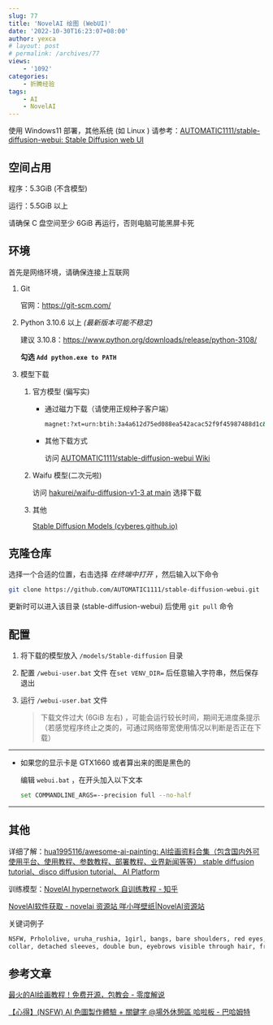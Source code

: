 ```yaml
---
slug: 77
title: 'NovelAI 绘图 (WebUI)'
date: '2022-10-30T16:23:07+08:00'
author: yexca
# layout: post
# permalink: /archives/77
views:
    - '1092'
categories:
    - 折腾经验
tags:
    - AI
    - NovelAI
---
```


使用 Windows11 部署，其他系统 (如 Linux ) 请参考：[AUTOMATIC1111/stable-diffusion-webui: Stable Diffusion web UI](https://github.com/AUTOMATIC1111/stable-diffusion-webui#automatic-installation-on-linux)

## 空间占用

程序：5.3GiB (不含模型)

运行：5.5GiB 以上

请确保 C 盘空间至少 6GiB 再运行，否则电脑可能黑屏卡死

## 环境

首先是网络环境，请确保连接上互联网

1. Git

   官网：<https://git-scm.com/>

2. Python 3.10.6 以上 *(最新版本可能不稳定)*

   建议 3.10.8：<https://www.python.org/downloads/release/python-3108/>

   **勾选 `Add python.exe to PATH`**

3. 模型下载

   1. 官方模型 (偏写实)

      * 通过磁力下载（请使用正规种子客户端）

        ```bash
        magnet:?xt=urn:btih:3a4a612d75ed088ea542acac52f9f45987488d1c&dn=sd-v1-4.ckpt&tr=udp%3a%2f%2ftracker.openbittorrent.com%3a6969%2fannounce&tr=udp%3a%2f%2ftracker.opentrackr.org%3a1337
        ```

      * 其他下载方式

        访问 [AUTOMATIC1111/stable-diffusion-webui Wiki](https://github.com/AUTOMATIC1111/stable-diffusion-webui/wiki/Dependencies)

   2. Waifu 模型(二次元啦)

      访问 [hakurei/waifu-diffusion-v1-3 at main](https://huggingface.co/hakurei/waifu-diffusion-v1-3/tree/main) 选择下载

   3. 其他

      [Stable Diffusion Models (cyberes.github.io)](https://cyberes.github.io/stable-diffusion-models/)

## 克隆仓库

选择一个合适的位置，右击选择 *在终端中打开* ，然后输入以下命令

```bash
git clone https://github.com/AUTOMATIC1111/stable-diffusion-webui.git
```

更新时可以进入该目录 (stable-diffusion-webui) 后使用 `git pull` 命令

## 配置

1. 将下载的模型放入 `/models/Stable-diffusion` 目录

2. 配置 `/webui-user.bat` 文件
   在`set VENV_DIR=` 后任意输入字符串，然后保存退出

3. 运行 `/webui-user.bat` 文件

   > 下载文件过大 (6GiB 左右) ，可能会运行较长时间，期间无进度条提示（若感觉程序终止之类的，可通过网络带宽使用情况以判断是否正在下载）

---

* 如果您的显示卡是 GTX1660 或者算出来的图是黑色的

  编辑 `webui.bat` ，在开头加入以下文本

  ```bash
  set COMMANDLINE_ARGS=--precision full --no-half
  ```

---

## 其他

详细了解：[hua1995116/awesome-ai-painting: AI绘画资料合集（包含国内外可使用平台、使用教程、参数教程、部署教程、业界新闻等等） stable diffusion tutorial、disco diffusion tutorial、 AI Platform](https://github.com/hua1995116/awesome-ai-painting)

训练模型：[NovelAI hypernetwork 自训练教程 - 知乎](https://zhuanlan.zhihu.com/p/576041621)

[NovelAI软件获取 - novelai 资源站 咩小咩壁纸|NovelAI资源站](https://novelai.club/archives/js)

关键词例子

```bash
NSFW, Prhololive, uruha_rushia, 1girl, bangs, bare shoulders, red eyes, blue dress, blue green hair, blue sleeves, blush, bow, breasts, chick, collarbone, detached
collar, detached sleeves, double bun, eyebrows visible through hair, frills, hair orhament, medium hair, off-shoulder dress
```

## 参考文章

[最火的AI绘画教程！免费开源，包教会 - 零度解说](https://www.freedidi.com/6727.html)

[【心得】(NSFW) AI 色圖製作體驗 + 關鍵字 @場外休憩區 哈啦板 - 巴哈姆特](https://forum.gamer.com.tw/C.php?page=1&bsn=60076&snA=7378038)
